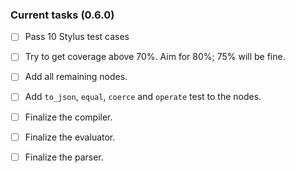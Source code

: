 ### Current tasks (0.6.0)

 - [ ] Pass 10 Stylus test cases
 - [ ] Try to get coverage above 70%. Aim for 80%; 75% will be fine.
 - [ ] Add all remaining nodes.
 - [ ] Add `to_json`, `equal`, `coerce` and `operate` test to the nodes.
 - [ ] Finalize the compiler.
 - [ ] Finalize the evaluator.
 - [ ] Finalize the parser.
 